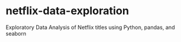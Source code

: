# netflix-data-exploration
Exploratory Data Analysis of Netflix titles using Python, pandas, and seaborn

